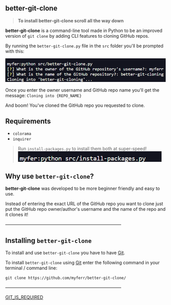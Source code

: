 ## better-git-clone

 >**To install better-git-clone scroll all the way down**

**better-git-clone** is a command-line tool made in Python to be an improved version of `git clone` by adding CLI features to cloning GitHub repos.

By running the `better-git-clone.py` file in the `src` folder you'll be prompted with this:

<img src="images/Pasted image 20240208195658.png">

Once you enter the owner username and GitHub repo name you'll get the message:
`Cloning into {REPO_NAME}` 

And boom! You've cloned the GitHub repo you requested to clone.
## Requirements

* `colorama`
* `inquirer`
> Run `install-packages.py` to install them both at super-speed!
> <img src="images/Pasted image 20240208195859.png">


## Why use `better-git-clone`?

**better-git-clone** was developed to be more beginner friendly and easy to use.

Instead of entering the exact URL of the GitHub repo you want to clone just put the GitHub repo owner/author's username and the name of the repo and it clones it!


——————————————————————————


## Installing `better-git-clone`

To install and use `better-git-clone` you have to have [Git](https://git-scm.com/downloads).

To install `better-git-clone` using [Git](https://git-scm.com/downloads) enter the following command in your terminal / command line:

```
git clone https://github.com/myferr/better-git-clone/
```

——————————————————————————

[GIT_IS_REQUIRED](src/GIT_IS_REQUIRED.md)
